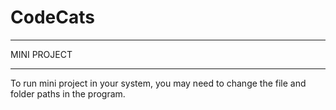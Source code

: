 # CodeCats

*********************************
MINI PROJECT
*********************************
To run mini project in your system, you may need to change the file and folder paths in the program.

